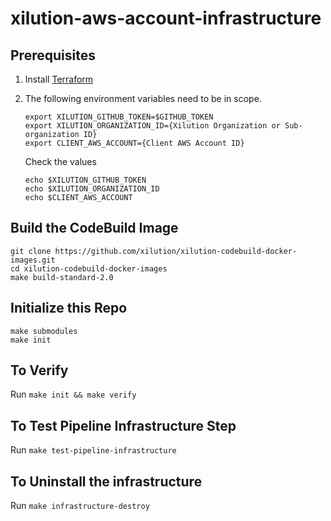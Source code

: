 # xilution-aws-account-infrastructure

## Prerequisites

1. Install [Terraform](https://www.terraform.io/)
1. The following environment variables need to be in scope.
    ```
    export XILUTION_GITHUB_TOKEN=$GITHUB_TOKEN
    export XILUTION_ORGANIZATION_ID={Xilution Organization or Sub-organization ID}
    export CLIENT_AWS_ACCOUNT={Client AWS Account ID}
    ```

    Check the values
    ```
    echo $XILUTION_GITHUB_TOKEN
    echo $XILUTION_ORGANIZATION_ID
    echo $CLIENT_AWS_ACCOUNT
    ```

## Build the CodeBuild Image

```
git clone https://github.com/xilution/xilution-codebuild-docker-images.git
cd xilution-codebuild-docker-images
make build-standard-2.0
```

## Initialize this Repo

```
make submodules
make init
```

## To Verify

Run `make init && make verify`

## To Test Pipeline Infrastructure Step

Run `make test-pipeline-infrastructure`


## To Uninstall the infrastructure

Run `make infrastructure-destroy`

